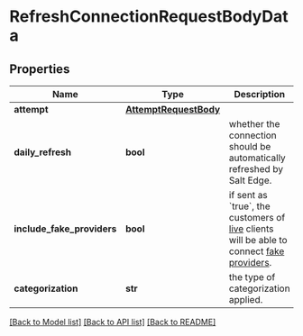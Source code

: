 # RefreshConnectionRequestBodyData

## Properties
Name | Type | Description | Notes
------------ | ------------- | ------------- | -------------
**attempt** | [**AttemptRequestBody**](AttemptRequestBody.md) |  | [optional] 
**daily_refresh** | **bool** | whether the connection should be automatically refreshed by Salt Edge. | [optional] 
**include_fake_providers** | **bool** | if sent as &#x60;true&#x60;, the customers of [live](/general/#live) clients will be able to connect [fake providers](#providers-fake). | [optional] 
**categorization** | **str** | the type of categorization applied. | [optional] [default to 'personal']

[[Back to Model list]](../README.md#documentation-for-models) [[Back to API list]](../README.md#documentation-for-api-endpoints) [[Back to README]](../README.md)

